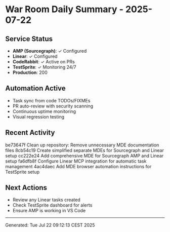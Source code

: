 # War Room Daily Summary - 2025-07-22

## Service Status
- **AMP (Sourcegraph)**: ✓ Configured
- **Linear**: ✓ Configured  
- **CodeRabbit**: ✓ Active on PRs
- **TestSprite**: ✓ Monitoring 24/7
- **Production**: 200

## Automation Active
- Task sync from code TODOs/FIXMEs
- PR auto-review with security scanning
- Continuous uptime monitoring
- Visual regression testing

## Recent Activity
be73647f Clean up repository: Remove unnecessary MDE documentation files
8cb54c19 Create simplified separate MDEs for Sourcegraph and Linear setup
cc222e24 Add comprehensive MDE for Sourcegraph AMP and Linear setup
fa6dfb8f Configure Linear MCP integration for automatic task management
4ac4daec Add MDE browser automation instructions for TestSprite setup

## Next Actions
- Review any Linear tasks created
- Check TestSprite dashboard for alerts
- Ensure AMP is working in VS Code

---
Generated: Tue Jul 22 09:12:13 CEST 2025
